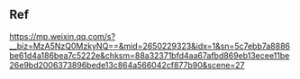 ## Ref
https://mp.weixin.qq.com/s?__biz=MzA5NzQ0MzkyNQ==&mid=2650229323&idx=1&sn=5c7ebb7a8886be61d4a186bea7c5222e&chksm=88a32371bfd4aa67afbd869eb13ecee11be26e9bd2006373896bede13c864a566042cf877b90&scene=27
